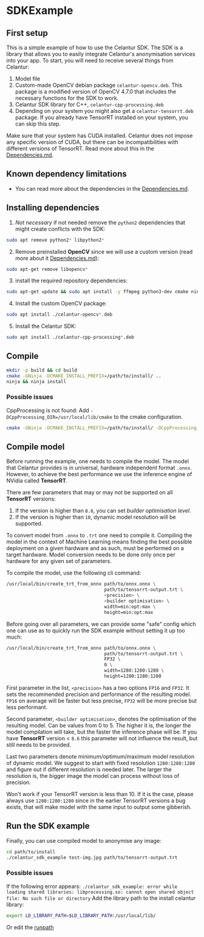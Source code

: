 # SDKExample

## First setup
This is a simple example of how to use the Celantur SDK. The SDK is a library that allows you to easily integrate Celantur's anonymisation services into your app. To start, you will need to receive several things from Celantur:
1. Model file
2. Custom-made OpenCV debian package `celantur-opencv.deb`. This package is a modified version of OpenCV 4.7.0 that includes the necessary functions for the SDK to work. 
3. Celantur SDK library for C++, `celantur-cpp-processing.deb`
4. Depending on your system you might also get a `celantur-tensorrt.deb` package. If you already have TensorRT installed on your system, you can skip this step.

Make sure that your system has CUDA installed. Celantur does not impose any specific version of CUDA, but there can be incompatibilities with different versions of TensorRT. Read more about this in the [Dependencies.md](Dependencies.md).

## Known dependency limitations
- You can read more about the dependencies in the [Dependencies.md](Dependencies.md).

## Installing dependencies
1. *Not necessary* if not needed remove the `python2` dependencies that might create conflicts with the SDK:
```bash
sudo apt remove python2* libpython2*
```
2. Remove preinstalled **OpenCV** since we will use a custom version (read more about it [Dependencies.md](Dependencies.md)):
```bash
sudo apt-get remove libopencv*
```

3. install the required repository dependencies:
```bash
sudo apt-get update && sudo apt install -y ffmpeg python3-dev cmake ninja-build
```

4. Install the custom OpenCV package:
```bash
sudo apt install ./celantur-opencv*.deb
```

5. Install the Celantur SDK:
```bash
sudo apt install ./celantur-cpp-processing*.deb
```

## Compile 
```bash
mkdir -p build && cd build
cmake -GNinja -DCMAKE_INSTALL_PREFIX=/path/to/install/ ..
ninja && ninja install
```

### Possible issues
CppProcessing is not found: Add `-DCppProcessing_DIR=/usr/local/lib/cmake` to the cmake configuration.
```bash
cmake -GNinja -DCMAKE_INSTALL_PREFIX=/path/to/install/ -DCppProcessing_DIR=/usr/local/lib/cmake ..
```

## Compile model
Before running the example, one needs to compile the model. The model that Celantur provides is in universal, 
hardware independent format `.onnx`. However, to achieve the best performance we use the inference engine of 
NVidia called **TensorRT**. 

There are few parameters that may or may not be supported on all **TensorRT** versions:
1. If the version is higher than `8.6`, you can set *builder optimisation level*.
2. If the version is higher than `10`, dynamic model resolution will be supported.

To convert model from `.onnx` to `.trt` one need to compile it. Compiling the model in the context of Machine Learning
means finding the best possible deployment on a given hardware and as such, must be performed on a target hardware.
Model conversion needs to be done only once per hardware for any given set of parameters.

To compile the model, use the following cli command:
```bash
/usr/local/bin/create_trt_from_onnx path/to/onnx.onnx \
                                    path/to/tensorrt-output.trt \
                                    <precision> \
                                    <builder optimisation> \
                                    width=min:opt:max \
                                    height=min:opt:max
```

Before going over all parameters, we can provide some "safe" config which one can use as to quickly run the SDK example without setting it up too much:

```bash
/usr/local/bin/create_trt_from_onnx path/to/onnx.onnx \
                                    path/to/tensorrt-output.trt \
                                    FP32 \
                                    0 \
                                    width=1280:1280:1280 \
                                    height=1280:1280:1280
```

First parameter in the list, `<precision>` has a two options `FP16` and `FP32`. It sets the recommended precision and performance of the resulting model. `FP16` on average will be faster but less precise, `FP32` will be more precise but less performant.

Second parameter, `<builder optimisation>`, denotes the optimisation of the resulting model. Can be values from 0 to 5. The higher it is, the longer the model compilation will take, but the faster the inference phase will be. If you have **TensorRT** version < `8.6` this parameter will not influence the result, but still needs to be provided.

Last two parameters denote minimum/optimum/maximum model resolution of dynamic model. We suggest to start with fixed resolution `1280:1280:1280` and figure out if different resolution is needed later. The larger the resolution is, the bigger image the model can process without loss of precision.

Won't work if your TensorRT version is less than 10. If it is the case, please always use `1280:1280:1280` since in the earlier TensorRT versions a bug exists, that will make model with the same input to output some gibberish.

## Run the SDK example
Finally, you can use compiled model to anonymise any image:
```bash
cd path/to/install
./celantur_sdk_example test-img.jpg path/to/tensorrt-output.trt
```

### Possible issues
If the following error appears: `./celantur_sdk_example: error while loading shared libraries: libprocessing.so: cannot open shared object file: No such file or directory`
Add the library path to the install celantur library:
```bash
export LD_LIBRARY_PATH=$LD_LIBRARY_PATH:/usr/local/lib/
```

Or edit the [runpath](https://blogs.oracle.com/solaris/post/changing-elf-runpaths-code-included)




                                